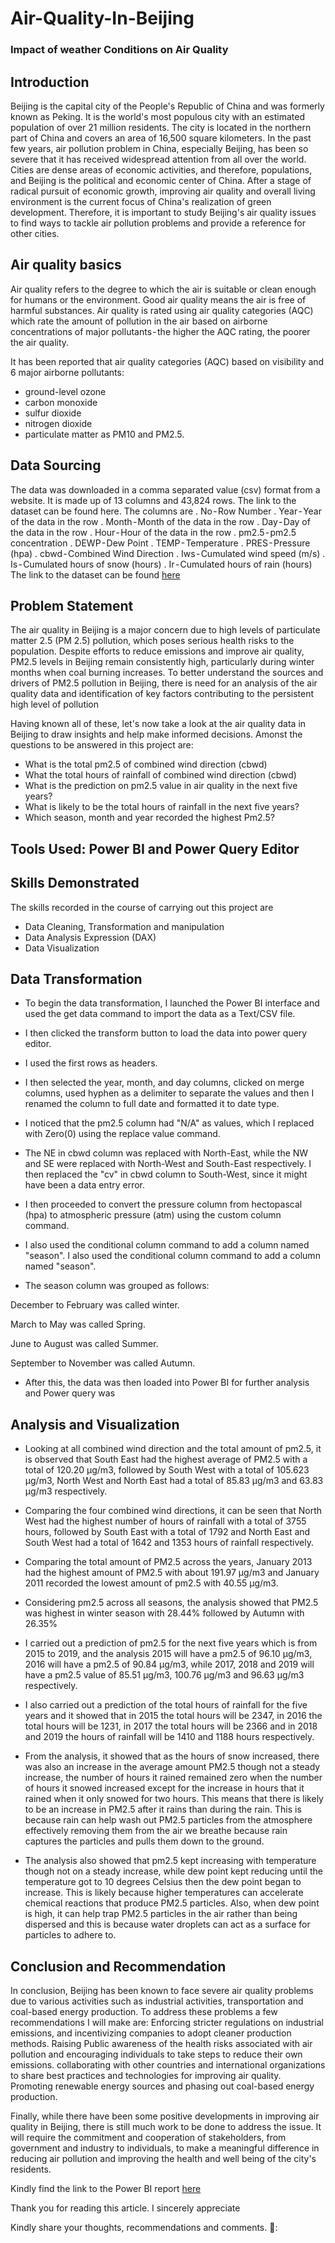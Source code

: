 # Air-Quality-In-Beijing
### Impact of weather Conditions on Air Quality

## Introduction
Beijing is the capital city of the People's Republic of China and was formerly known as Peking. It is the world's most populous city with an estimated population of over 21 million residents. The city is located in the northern part of China and covers an area of 16,500 square kilometers.
In the past few years, air pollution problem in China, especially Beijing, has been so severe that it has received widespread attention from all over the world. Cities are dense areas of economic activities, and therefore, populations, and Beijing is the political and economic center of China. After a stage of radical pursuit of economic growth, improving air quality and overall living environment is the current focus of China's realization of green development. Therefore, it is important to study Beijing's air quality issues to find ways to tackle air pollution problems and provide a reference for other cities.

## Air quality basics
Air quality refers to the degree to which the air is suitable or clean enough for humans or the environment.
Good air quality means the air is free of harmful substances. Air quality is rated using air quality categories (AQC) which rate the amount of pollution in the air based on airborne concentrations of major pollutants - the higher the AQC rating, the poorer the air quality.

It has been reported that air quality categories (AQC) based on visibility and 6 major airborne pollutants:
* ground-level ozone
* carbon monoxide
* sulfur dioxide
* nitrogen dioxide
* particulate matter as PM10 and PM2.5.

## Data Sourcing
The data was downloaded in a comma separated value (csv) format from a website. It is made up of 13 columns and 43,824 rows. The link to the dataset can be found here. The columns are
. No - Row Number
. Year - Year of the data in the row
. Month - Month of the data in the row
. Day - Day of the data in the row
. Hour - Hour of the data in the row
. pm2.5 - pm2.5 concentration
. DEWP - Dew Point
. TEMP - Temperature
. PRES - Pressure (hpa)
. cbwd - Combined Wind Direction
. Iws - Cumulated wind speed (m/s)
. Is - Cumulated hours of snow (hours)
. Ir - Cumulated hours of rain (hours)
The link to the dataset can be found [here](https://archive.ics.uci.edu/ml/datasets/Beijing+PM2.5+Data)

## Problem Statement
The air quality in Beijing is a major concern due to high levels of particulate matter 2.5 (PM 2.5) pollution, which poses serious health risks to the population. Despite efforts to reduce emissions and improve air quality, PM2.5 levels in Beijing remain consistently high, particularly during winter months when coal burning increases. To better understand the sources and drivers of PM2.5 pollution in Beijing, there is need for an analysis of the air quality data and identification of key factors contributing to the persistent high level of pollution

Having known all of these, let's now take a look at the air quality data in Beijing to draw insights and help make informed decisions. Amonst the questions to be answered in this project are:
* What is the total pm2.5 of combined wind direction (cbwd)
* What the total hours of rainfall of combined wind direction (cbwd)
* What is the prediction on pm2.5 value in air quality in the next five years?
* What is likely to be the total hours of rainfall in the next five years?
* Which season, month and year recorded the highest Pm2.5?

## Tools Used: Power BI and Power Query Editor

## Skills Demonstrated
The skills recorded in the course of carrying out this project are
* Data Cleaning, Transformation and manipulation
* Data Analysis Expression (DAX)
* Data Visualization

## Data Transformation
* To begin the data transformation, I launched the Power BI interface and used the get data command to import the data as a Text/CSV file.

* I then clicked the transform button to load the data into power query editor.

* I used the first rows as headers.

* I then selected the year, month, and day columns, clicked on merge columns, used hyphen as a delimiter to separate the values and then I renamed the column to full date and formatted it to date type.

* I noticed that the pm2.5 column had "N/A" as values, which I replaced with Zero(0) using the replace value command.

* The NE in cbwd column was replaced with North-East, while the NW and SE were replaced with North-West and South-East respectively. I then replaced the "cv" in cbwd column to South-West, since it might have been a data entry error.

* I then proceeded to convert the pressure column from hectopascal (hpa) to atmospheric pressure (atm) using the custom column command.

*  I also used the conditional column command to add a column named "season". I also used the conditional column command to add a column named "season".

* The season column was grouped as follows:

December to February was called winter.

March to May was called Spring.

June to August was called Summer.

September to November was called Autumn.

* After this, the data was then loaded into Power BI for further analysis and Power query was 

## Analysis and Visualization

* Looking at all combined wind direction and the total amount of pm2.5, it is observed that South East had the highest average of PM2.5 with a total of 120.20 µg/m3, followed by South West with a total of 105.623 µg/m3, North West and North East had a total of 85.83 µg/m3 and 63.83 µg/m3 respectively.

* Comparing the four combined wind directions, it can be seen that North West had the highest number of hours of rainfall with a total of 3755 hours, followed by South East with a total of 1792 and North East and South West had a total of 1642 and 1353 hours of rainfall respectively.

* Comparing the total amount of PM2.5 across the years, January 2013 had the highest amount of PM2.5 with about 191.97 µg/m3 and January 2011 recorded the lowest amount of pm2.5 with 40.55 µg/m3.

* Considering pm2.5 across all seasons, the analysis showed that PM2.5 was highest in winter season with 28.44% followed by Autumn with 26.35%

* I carried out a prediction of pm2.5 for the next five years which is from 2015 to 2019, and the analysis 2015 will have a pm2.5 of 96.10 µg/m3, 2016 will have a pm2.5 of 90.84 µg/m3, while 2017, 2018 and 2019 will have a pm2.5 value of 85.51 µg/m3, 100.76 µg/m3 and 96.63 µg/m3 respectively.

* I also carried out a prediction of the total hours of rainfall for the five years and it showed that in 2015 the total hours will be 2347, in 2016 the total hours will be 1231, in 2017 the total hours will be 2366 and in 2018 and 2019 the hours of rainfall will be 1410 and 1188 hours respectively.

* From the analysis, it showed that as the hours of snow increased, there was also an increase in the average amount PM2.5 though not a steady increase, the number of hours it rained remained zero when the number of hours it snowed increased except for the increase in hours that it rained when it only snowed for two hours. This means that there is likely to be an increase in PM2.5 after it rains than during the rain. This is because rain can help wash out PM2.5 particles from the atmosphere effectively removing them from the air we breathe because rain captures the particles and pulls them down to the ground.

* The analysis also showed that pm2.5 kept increasing with temperature though not on a steady increase, while dew point kept reducing until the temperature got to 10 degrees Celsius then the dew point began to increase. This is likely because higher temperatures can accelerate chemical reactions that produce PM2.5 particles. Also, when dew point is high, it can help trap PM2.5 particles in the air rather than being dispersed and this is because water droplets can act as a surface for particles to adhere to.

## Conclusion and Recommendation
In conclusion, Beijing has been known to face severe air quality problems due to various activities such as industrial activities, transportation and coal-based energy production. To address these problems a few recommendations I will make are:
Enforcing stricter regulations on industrial emissions, and incentivizing companies to adopt cleaner production methods.
Raising Public awareness of the health risks associated with air pollution and encouraging individuals to take steps to reduce their own emissions.
collaborating with other countries and international organizations to share best practices and technologies for improving air quality.
Promoting renewable energy sources and phasing out coal-based energy production.

Finally, while there have been some positive developments in improving air quality in Beijing, there is still much work to be done to address the issue. It will require the commitment and cooperation of stakeholders, from government and industry to individuals, to make a meaningful difference in reducing air pollution and improving the health and well being of the city's residents.

Kindly find the link to the Power BI report [here](https://drive.google.com/file/d/1uxzMhN4wOh4V_5_slGPOB_PZ7uqQWCDk/view?usp=share_link)

Thank you for reading this article. I sincerely appreciate

Kindly share your thoughts, recommendations and comments.
💜:









